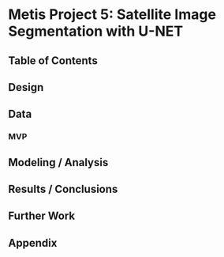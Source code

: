 # Metis Project 5: Satellite Image Segmentation with U-NET

## Table of Contents

## Design

## Data

### MVP

## Modeling / Analysis

## Results / Conclusions

## Further Work

## Appendix
